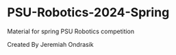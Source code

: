 # PSU-Robotics-2024-Spring
Material for spring PSU Robotics competition

Created By Jeremiah Ondrasik 
